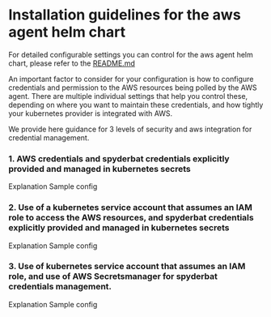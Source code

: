 # Installation guidelines for the aws agent helm chart

For detailed configurable settings you can control for the aws agent helm chart, please refer to the [README.md](README.md)

An important factor to consider for your configuration is how to configure credentials and permission to the AWS resources being polled by the AWS agent. 
There are multiple individual settings that help you control these, depending on where you want to maintain these credentials, and how tightly your kubernetes provider is integrated with AWS. 

We provide here guidance for 3 levels of security and aws integration for credential management.

### 1. AWS credentials and spyderbat credentials explicitly provided and managed in kubernetes secrets

Explanation
Sample config

### 2. Use of a kubernetes service account that assumes an IAM role to access the AWS resources, and spyderbat credentials explicitly provided and managed in kubernetes secrets
Explanation
Sample config

### 3. Use of kubernetes service account that assumes an IAM role, and use of AWS Secretsmanager for spyderbat credentials management.
Explanation
Sample config


